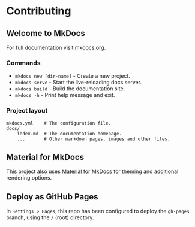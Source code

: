 # Contributing

## Welcome to MkDocs

For full documentation visit [mkdocs.org](https://www.mkdocs.org).

### Commands

* `mkdocs new [dir-name]` - Create a new project.
* `mkdocs serve` - Start the live-reloading docs server.
* `mkdocs build` - Build the documentation site.
* `mkdocs -h` - Print help message and exit.

### Project layout

```
mkdocs.yml    # The configuration file.
docs/
	index.md  # The documentation homepage.
	...       # Other markdown pages, images and other files.
```

## Material for MkDocs

This project also uses [Material for MkDocs](https://squidfunk.github.io/mkdocs-material/) for theming and additional
rendering options.

## Deploy as GitHub Pages

In `Settings > Pages`, this repo has been configured to deploy the `gh-pages` branch, using the `/` (root) directory.
